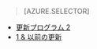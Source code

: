 > [AZURE.SELECTOR]
- [更新プログラム 2](../articles/storsimple/storsimple-manage-volumes-u2.md)
- [1 & 以前の更新](../articles/storsimple/storsimple-manage-volumes.md)

